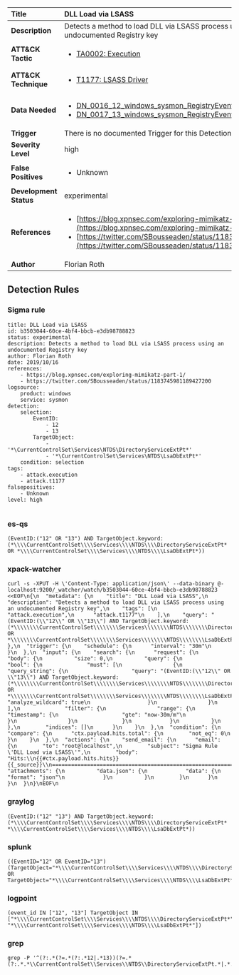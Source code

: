 | Title                    | DLL Load via LSASS       |
|:-------------------------|:------------------|
| **Description**          | Detects a method to load DLL via LSASS process using an undocumented Registry key |
| **ATT&amp;CK Tactic**    |  <ul><li>[TA0002: Execution](https://attack.mitre.org/tactics/TA0002)</li></ul>  |
| **ATT&amp;CK Technique** | <ul><li>[T1177: LSASS Driver](https://attack.mitre.org/techniques/T1177)</li></ul>  |
| **Data Needed**          | <ul><li>[DN_0016_12_windows_sysmon_RegistryEvent](../Data_Needed/DN_0016_12_windows_sysmon_RegistryEvent.md)</li><li>[DN_0017_13_windows_sysmon_RegistryEvent](../Data_Needed/DN_0017_13_windows_sysmon_RegistryEvent.md)</li></ul>  |
| **Trigger**              |  There is no documented Trigger for this Detection Rule yet  |
| **Severity Level**       | high |
| **False Positives**      | <ul><li>Unknown</li></ul>  |
| **Development Status**   | experimental |
| **References**           | <ul><li>[https://blog.xpnsec.com/exploring-mimikatz-part-1/](https://blog.xpnsec.com/exploring-mimikatz-part-1/)</li><li>[https://twitter.com/SBousseaden/status/1183745981189427200](https://twitter.com/SBousseaden/status/1183745981189427200)</li></ul>  |
| **Author**               | Florian Roth |


## Detection Rules

### Sigma rule

```
title: DLL Load via LSASS
id: b3503044-60ce-4bf4-bbcb-e3db98788823
status: experimental
description: Detects a method to load DLL via LSASS process using an undocumented Registry key
author: Florian Roth
date: 2019/10/16
references:
    - https://blog.xpnsec.com/exploring-mimikatz-part-1/
    - https://twitter.com/SBousseaden/status/1183745981189427200
logsource:
    product: windows
    service: sysmon
detection:
    selection:
        EventID:
            - 12 
            - 13
        TargetObject: 
            - '*\CurrentControlSet\Services\NTDS\DirectoryServiceExtPt*'
            - '*\CurrentControlSet\Services\NTDS\LsaDbExtPt*'
    condition: selection
tags:
    - attack.execution
    - attack.t1177
falsepositives:
    - Unknown
level: high


```





### es-qs
    
```
(EventID:("12" OR "13") AND TargetObject.keyword:(*\\\\CurrentControlSet\\\\Services\\\\NTDS\\\\DirectoryServiceExtPt* OR *\\\\CurrentControlSet\\\\Services\\\\NTDS\\\\LsaDbExtPt*))
```


### xpack-watcher
    
```
curl -s -XPUT -H \'Content-Type: application/json\' --data-binary @- localhost:9200/_watcher/watch/b3503044-60ce-4bf4-bbcb-e3db98788823 <<EOF\n{\n  "metadata": {\n    "title": "DLL Load via LSASS",\n    "description": "Detects a method to load DLL via LSASS process using an undocumented Registry key",\n    "tags": [\n      "attack.execution",\n      "attack.t1177"\n    ],\n    "query": "(EventID:(\\"12\\" OR \\"13\\") AND TargetObject.keyword:(*\\\\\\\\CurrentControlSet\\\\\\\\Services\\\\\\\\NTDS\\\\\\\\DirectoryServiceExtPt* OR *\\\\\\\\CurrentControlSet\\\\\\\\Services\\\\\\\\NTDS\\\\\\\\LsaDbExtPt*))"\n  },\n  "trigger": {\n    "schedule": {\n      "interval": "30m"\n    }\n  },\n  "input": {\n    "search": {\n      "request": {\n        "body": {\n          "size": 0,\n          "query": {\n            "bool": {\n              "must": [\n                {\n                  "query_string": {\n                    "query": "(EventID:(\\"12\\" OR \\"13\\") AND TargetObject.keyword:(*\\\\\\\\CurrentControlSet\\\\\\\\Services\\\\\\\\NTDS\\\\\\\\DirectoryServiceExtPt* OR *\\\\\\\\CurrentControlSet\\\\\\\\Services\\\\\\\\NTDS\\\\\\\\LsaDbExtPt*))",\n                    "analyze_wildcard": true\n                  }\n                }\n              ],\n              "filter": {\n                "range": {\n                  "timestamp": {\n                    "gte": "now-30m/m"\n                  }\n                }\n              }\n            }\n          }\n        },\n        "indices": []\n      }\n    }\n  },\n  "condition": {\n    "compare": {\n      "ctx.payload.hits.total": {\n        "not_eq": 0\n      }\n    }\n  },\n  "actions": {\n    "send_email": {\n      "email": {\n        "to": "root@localhost",\n        "subject": "Sigma Rule \'DLL Load via LSASS\'",\n        "body": "Hits:\\n{{#ctx.payload.hits.hits}}{{_source}}\\n================================================================================\\n{{/ctx.payload.hits.hits}}",\n        "attachments": {\n          "data.json": {\n            "data": {\n              "format": "json"\n            }\n          }\n        }\n      }\n    }\n  }\n}\nEOF\n
```


### graylog
    
```
(EventID:("12" "13") AND TargetObject.keyword:(*\\\\CurrentControlSet\\\\Services\\\\NTDS\\\\DirectoryServiceExtPt* *\\\\CurrentControlSet\\\\Services\\\\NTDS\\\\LsaDbExtPt*))
```


### splunk
    
```
((EventID="12" OR EventID="13") (TargetObject="*\\\\CurrentControlSet\\\\Services\\\\NTDS\\\\DirectoryServiceExtPt*" OR TargetObject="*\\\\CurrentControlSet\\\\Services\\\\NTDS\\\\LsaDbExtPt*"))
```


### logpoint
    
```
(event_id IN ["12", "13"] TargetObject IN ["*\\\\CurrentControlSet\\\\Services\\\\NTDS\\\\DirectoryServiceExtPt*", "*\\\\CurrentControlSet\\\\Services\\\\NTDS\\\\LsaDbExtPt*"])
```


### grep
    
```
grep -P '^(?:.*(?=.*(?:.*12|.*13))(?=.*(?:.*.*\\CurrentControlSet\\Services\\NTDS\\DirectoryServiceExtPt.*|.*.*\\CurrentControlSet\\Services\\NTDS\\LsaDbExtPt.*)))'
```



